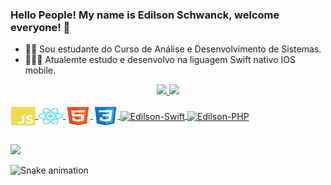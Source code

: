

### Hello People! My name is Edilson Schwanck, welcome everyone! 👋


- 👨‍🎓 Sou estudante do Curso de Análise e Desenvolvimento de Sistemas.
- 👨🏿‍💻 Atualemte estudo e desenvolvo na liguagem Swift nativo IOS mobile. 



<div align="center">
  <a href="https://github.com/EdilsonSchwanck">
  <img height="180em" src="https://github-readme-stats.vercel.app/api?username=EdilsonSchwanck&show_icons=true&theme=merko&include_all_commits=true&count_private=true"/>
  <img height="180em" src="https://github-readme-stats.vercel.app/api/top-langs/?username=EdilsonSchwanck&layout=compact&langs_count=7&theme=merko"/>
</div>

<div style="display: inline_block"><br>
  <img align="center" alt="Edilson-js" height="30" width="40" src="https://raw.githubusercontent.com/devicons/devicon/master/icons/javascript/javascript-plain.svg">
  <img align="center" alt="Edilson-React" height="30" width="40" src="https://raw.githubusercontent.com/devicons/devicon/master/icons/react/react-original.svg">
  <img align="center" alt="Edilson-HTML" height="30" width="40" src="https://raw.githubusercontent.com/devicons/devicon/master/icons/html5/html5-original.svg">
  <img align="center" alt="Edilson-CSS" height="30" width="40" src="https://raw.githubusercontent.com/devicons/devicon/master/icons/css3/css3-original.svg">
  <img align="center" alt="Edilson-Swift" height="30" width="40" src="https://cdn.jsdelivr.net/gh/devicons/devicon/icons/swift/swift-original.svg">
  <img align="center" alt="Edilson-PHP" height="30" width="40" src="https://cdn.jsdelivr.net/gh/devicons/devicon/icons/php/php-original.svg">
</div>

## 
  
<div>
 
  <a href="" target="_blank"><img src="https://img.shields.io/badge/-LinkedIn-%230077B5?style=for-the-badge&logo=linkedin&logoColor=white" target="_blank"></a> 
 
   ![Snake animation](https://github.com/EdilsonSchwanck/EdilsonSchwanck/blob/output/github-contribution-grid-snake.svg)
 
 
</div>  
 
